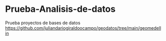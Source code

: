 # Prueba-Analisis-de-datos
Prueba proyectos de bases de datos
https://github.com/juliandariogiraldoocampo/geodatos/tree/main/geomedellin
